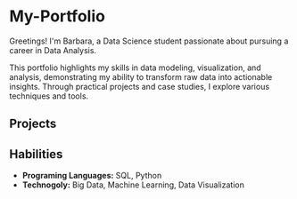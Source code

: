 # My-Portfolio
Greetings! I'm Barbara, a Data Science student passionate about pursuing a career in Data Analysis.

This portfolio highlights my skills in data modeling, visualization, and analysis, demonstrating my ability to transform raw data into actionable insights. Through practical projects and case studies, I explore various techniques and tools.

## Projects 

## Habilities
- **Programing Languages:** SQL, Python
- **Technogoly:** Big Data, Machine Learning, Data Visualization

